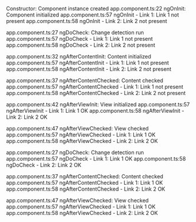 Constructor: Component instance created
app.component.ts:22 ngOnInit: Component initialized
app.component.ts:57 ngOnInit - Link 1: Link 1 not present
app.component.ts:58 ngOnInit - Link 2: Link 2 not present

app.component.ts:27 ngDoCheck: Change detection run
app.component.ts:57 ngDoCheck - Link 1: Link 1 not present
app.component.ts:58 ngDoCheck - Link 2: Link 2 not present

app.component.ts:32 ngAfterContentInit: Content initialized
app.component.ts:57 ngAfterContentInit - Link 1: Link 1 not present
app.component.ts:58 ngAfterContentInit - Link 2: Link 2 not present

app.component.ts:37 ngAfterContentChecked: Content checked
app.component.ts:57 ngAfterContentChecked - Link 1: Link 1 not present
app.component.ts:58 ngAfterContentChecked - Link 2: Link 2 not present

app.component.ts:42 ngAfterViewInit: View initialized
app.component.ts:57 ngAfterViewInit - Link 1: Link 1 OK
app.component.ts:58 ngAfterViewInit - Link 2: Link 2 OK

app.component.ts:47 ngAfterViewChecked: View checked
app.component.ts:57 ngAfterViewChecked - Link 1: Link 1 OK
app.component.ts:58 ngAfterViewChecked - Link 2: Link 2 OK

app.component.ts:27 ngDoCheck: Change detection run
app.component.ts:57 ngDoCheck - Link 1: Link 1 OK
app.component.ts:58 ngDoCheck - Link 2: Link 2 OK

app.component.ts:37 ngAfterContentChecked: Content checked
app.component.ts:57 ngAfterContentChecked - Link 1: Link 1 OK
app.component.ts:58 ngAfterContentChecked - Link 2: Link 2 OK

app.component.ts:47 ngAfterViewChecked: View checked
app.component.ts:57 ngAfterViewChecked - Link 1: Link 1 OK
app.component.ts:58 ngAfterViewChecked - Link 2: Link 2 OK